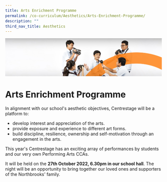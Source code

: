 ```yaml
---
title: Arts Enrichment Programme
permalink: /co-curriculum/Aesthetics/Arts-Enrichment-Programme/
description: ""
third_nav_title: Aesthetics
---
```

![](/images/cca.jpg)

Arts Enrichment Programme
=========================

In alignment with our school's aesthetic objectives, Centrestage will be a platform to: 

*   develop interest and appreciation of the arts. 
*   provide exposure and experience to different art forms. 
*   build discipline, resilience, ownership and self-motivation through an engagement in the arts. 

This year's Centrestage has an exciting array of performances by students and our very own Performing Arts CCAs.

It will be held on the <b>27th October 2022, 6.30pm in our school hall</b>. The night will be an opportunity to bring together our loved ones and supporters of the Northbrooks' family.